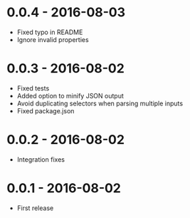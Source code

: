 # 0.0.4 - 2016-08-03
- Fixed typo in README
- Ignore invalid properties

# 0.0.3 - 2016-08-02
- Fixed tests
- Added option to minify JSON output
- Avoid duplicating selectors when parsing multiple inputs
- Fixed package.json

# 0.0.2 - 2016-08-02
- Integration fixes

# 0.0.1 - 2016-08-02
- First release
